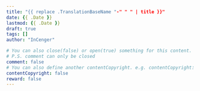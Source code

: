 ```yaml
---
title: "{{ replace .TranslationBaseName "-" " " | title }}"
date: {{ .Date }}
lastmod: {{ .Date }}
draft: true
tags: []
author: "InCenger"

# You can also close(false) or open(true) something for this content.
# P.S. comment can only be closed
comment: false
# You can also define another contentCopyright. e.g. contentCopyright: "This is another copyright."
contentCopyright: false
reward: false
---
```


<!--more-->

